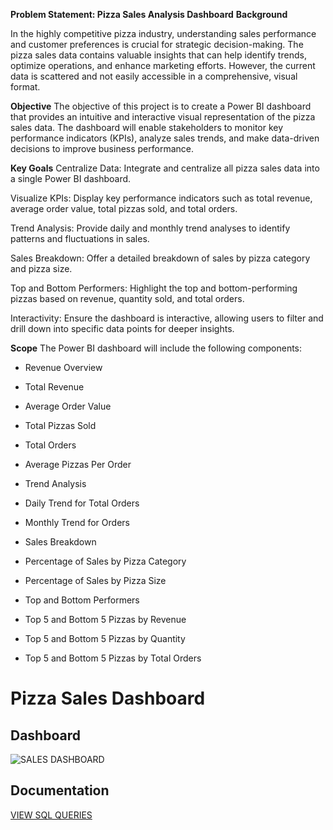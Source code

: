 **Problem Statement: Pizza Sales Analysis Dashboard**
**Background**

In the highly competitive pizza industry, understanding sales performance and customer preferences is crucial for strategic decision-making. The pizza sales data contains valuable insights that can help identify trends, optimize operations, and enhance marketing efforts. However, the current data is scattered and not easily accessible in a comprehensive, visual format.

**Objective**
The objective of this project is to create a Power BI dashboard that provides an intuitive and interactive visual representation of the pizza sales data. The dashboard will enable stakeholders to monitor key performance indicators (KPIs), analyze sales trends, and make data-driven decisions to improve business performance.

**Key Goals**
Centralize Data: Integrate and centralize all pizza sales data into a single Power BI dashboard.

Visualize KPIs: Display key performance indicators such as total revenue, average order value, total pizzas sold, and total orders.

Trend Analysis: Provide daily and monthly trend analyses to identify patterns and fluctuations in sales.

Sales Breakdown: Offer a detailed breakdown of sales by pizza category and pizza size.

Top and Bottom Performers: Highlight the top and bottom-performing pizzas based on revenue, quantity sold, and total orders.

Interactivity: Ensure the dashboard is interactive, allowing users to filter and drill down into specific data points for deeper insights.

**Scope**
The Power BI dashboard will include the following components:

* Revenue Overview

* Total Revenue

* Average Order Value

* Total Pizzas Sold

* Total Orders

* Average Pizzas Per Order

* Trend Analysis

* Daily Trend for Total Orders

* Monthly Trend for Orders

* Sales Breakdown

* Percentage of Sales by Pizza Category

* Percentage of Sales by Pizza Size

* Top and Bottom Performers

* Top 5 and Bottom 5 Pizzas by Revenue

* Top 5 and Bottom 5 Pizzas by Quantity

* Top 5 and Bottom 5 Pizzas by Total Orders

# Pizza Sales Dashboard

## Dashboard
![SALES DASHBOARD](URL)


## Documentation
[VIEW SQL QUERIES](URL)


